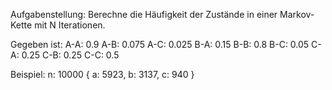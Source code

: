 Aufgabenstellung:
  Berechne die Häufigkeit der Zustände in einer Markov-Kette mit N Iterationen.

Gegeben ist:
 A-A: 0.9
 A-B: 0.075
 A-C: 0.025
 B-A: 0.15
 B-B: 0.8
 B-C: 0.05
 C-A: 0.25
 C-B: 0.25
 C-C: 0.5

Beispiel:
 n: 10000
 { a: 5923, b: 3137, c: 940 }
